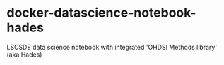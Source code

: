 # docker-datascience-notebook-hades
LSCSDE data science notebook with integrated 'OHDSI Methods library' (aka Hades)
